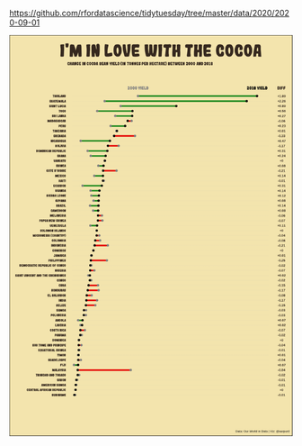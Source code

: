 https://github.com/rfordatascience/tidytuesday/tree/master/data/2020/2020-09-01

![alt text](https://github.com/apurdy/TidyTuesday/blob/master/2020-36/tidytuesday_2020_36_CropsDumbbell.png)
